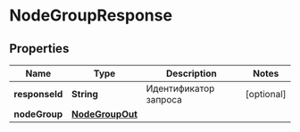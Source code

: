 

# NodeGroupResponse


## Properties

| Name | Type | Description | Notes |
|------------ | ------------- | ------------- | -------------|
|**responseId** | **String** | Идентификатор запроса |  [optional] |
|**nodeGroup** | [**NodeGroupOut**](NodeGroupOut.md) |  |  |




